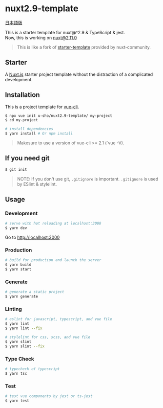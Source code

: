 # nuxt2.9-template

[日本語版](https://github.com/u-sho/nuxt2.9-template/blob/master/README.ja.md)

This is a starter template for nuxt@^2.9 & TypeScript & jest.  
Now, this is working on nuxt@2.11.0

> This is like a fork of [starter-template](https://github.com/nuxt-community/starter-template) provided by nuxt-community.

## Starter

A [Nuxt.js](https://github.com/nuxt/nuxt.js) starter project template without the distraction of a complicated development.

## Installation

This is a project template for [vue-cli](https://github.com/vuejs/vue-cli).

``` bash
$ npx vue init u-sho/nuxt2.9-template/ my-project
$ cd my-project

# install dependencies
$ yarn install # Or npm install
```

> Makesure to use a version of vue-cli >= 2.1 (`vue -V).

## If you need git

``` bash
$ git init
```

> NOTE: If you don't use git, `.gitignore` is important. `.gitignore` is used by ESlint & stylelint.

## Usage

### Development

``` bash
# serve with hot reloading at localhost:3000
$ yarn dev
```

Go to [http://localhost:3000](http://localhost:3000)

### Production

``` bash
# build for production and launch the server
$ yarn build
$ yarn start
```

### Generate

``` bash
# generate a static project
$ yarn generate
```

### Linting

``` bash
# eslint for javascript, typescript, and vue file
$ yarn lint
$ yarn lint --fix

# stylelint for css, scss, and vue file
$ yarn slint
$ yarn slint --fix
```

### Type Check

``` bash
# typecheck of typescript
$ yarn tsc
```

### Test

``` bash
# test vue components by jest or ts-jest
$ yarn test
```

